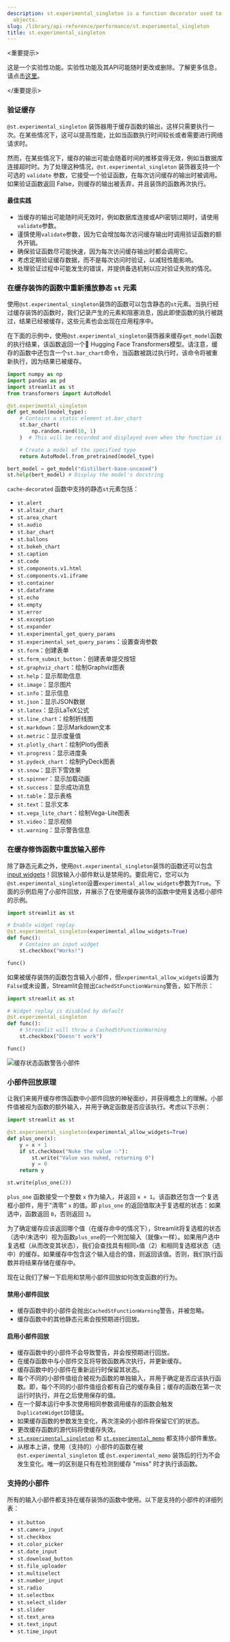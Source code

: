 ```yaml
---
description: st.experimental_singleton is a function decorator used to store singleton
  objects.
slug: /library/api-reference/performance/st.experimental_singleton
title: st.experimental_singleton
---
```


<重要提示>

这是一个实验性功能。实验性功能及其API可能随时更改或删除。了解更多信息，请点击[这里](/library/advanced-features/prerelease#experimental-features)。

</重要提示>

<Autofunction function="streamlit.experimental_singleton" deprecated={true} deprecatedText="<code>st.experimental_singleton</code> 在版本1.18.0中已被弃用。请改用<a href='/library/api-reference/performance/st.cache_resource'><code>st.cache_resource</code></a>。在<a href='/library/advanced-features/caching'>缓存</a>中了解更多信息。"/>

### 验证缓存

`@st.experimental_singleton` 装饰器用于缓存函数的输出，这样只需要执行一次。在某些情况下，这可以提高性能，比如当函数执行时间较长或者需要进行网络请求时。

然而，在某些情况下，缓存的输出可能会随着时间的推移变得无效，例如当数据库连接超时时。为了处理这种情况，`@st.experimental_singleton` 装饰器支持一个可选的 `validate` 参数，它接受一个验证函数，在每次访问缓存的输出时被调用。如果验证函数返回 False，则缓存的输出被丢弃，并且装饰的函数再次执行。

<!-- 让我们学习如何使用 `validate` 参数来确保缓存输出的有效性。同时，让我们看一些具体的例子和最佳实践，帮助您更好地理解如何有效地使用这个功能。

#### 示例 1：验证数据库连接

在下面的示例中，我们使用`psycopg2`库连接到一个[公共的PostgreSQL数据库](https://rnacentral.org/help/public-database)。我们使用`@st.experimental_singleton`来缓存连接，并使用`validate`参数在返回连接之前进行验证。如果连接无效，我们重新连接并返回新的连接。为了模拟连接超时，我们使用一个复选框来关闭连接。当连接关闭时，缓存的值被丢弃并重新建立连接。

```python
import psycopg2
import streamlit as st

if "logs" not in st.session_state:
    st.session_state.logs = []

# Function to validate psycopg2 connection
def validate_connection(conn):
    try:
        # Check if connection is valid
        # by executing a simple query
        with conn.cursor() as curs:
            curs.execute("SELECT 1")
            curs.fetchone()
    except:
        st.session_state.logs.append("Connection lost. Reconnecting...")
        # Connection is invalid, invalidate cache
        return False
    return True # Connection is valid, don't invalidate cache

# Get connection parameters
host = "hh-pgsql-public.ebi.ac.uk"
dbname = "pfmegrnargs"
port = 5432
user = "reader"
password = "NWDMCE5xdipIjRrp"

# Initialize connection
# Connection will be reinitialized if validation function returns False.
@st.experimental_singleton(validate=validate_connection)
def init_connection():
    # Connect to the database
    conn = psycopg2.connect(
        host=host,
        dbname=dbname,
        port=port,
        user=user,
        password=password,
    )
    return conn

conn = init_connection()

# Create a cursor object
cursor = conn.cursor()

# Execute query
cursor.execute("SELECT * FROM rnc_database ORDER BY id LIMIT 10")

# Fetch data
data = cursor.fetchall()

# Append to logs
st.session_state.logs.append("Data fetched successfully.")

# Create a Dataframe
st.dataframe(data)

# Display logs
st.write(st.session_state.logs)

# Checkbox to close connection
if st.checkbox("Close connection"):
    cursor.close()
    conn.close()
    st.session_state.logs.append("Connection closed.")

st.button("Rerun")
```

首先，在不关闭连接的情况下尝试运行应用程序。您应该看到一个包含10行数据的表格，并显示"数据获取成功"的消息。

现在，勾选复选框以关闭连接，然后点击"重新运行"。您应该会看到一条消息，显示"连接丢失，正在重新连接..."，以及一个新的包含10行数据的表格。这是因为缓存的连接被丢弃，重新建立了一个新的连接。

接下来，从装饰器中删除 `validate=validate_connection` 参数，并重新运行应用程序。您应该会看到一个错误消息，提示 `InterfaceError: connection already closed`。这是因为缓存的连接未经验证，即使已关闭也会返回。

在这里，我们通过关闭连接来模拟连接超时。在实际应用中，可以通过移除超时模拟并使用`validate`参数来验证连接，如下所示：

```python
import psycopg2
import streamlit as st

# Function to validate psycopg2 connection
def check_connection(conn):
    try:
        # Check if connection is valid
        conn.poll()
        return True # Connection is valid, don't invalidate cache
    except psycopg.OperationalError:
        return False # Connection is invalid, invalidate cache

# Get connection parameters
host = "hh-pgsql-public.ebi.ac.uk"
dbname = "pfmegrnargs"
port = 5432
user = "reader"
password = "NWDMCE5xdipIjRrp"

# Initialize and cache connection.
# Connection will be reinitialized if validation function returns False.
@st.experimental_singleton(validate=check_connection)
def init_connection():
    # Connect to the database
    conn = psycopg2.connect(
        host=host,
        dbname=dbname,
        port=port,
        user=user,
        password=password,
    )
    return conn

conn = init_connection()

# Create a cursor object
cursor = conn.cursor()

# Execute query
cursor.execute("SELECT * FROM rnc_database ORDER BY id LIMIT %s", (10,))

# Fetch data
data = cursor.fetchall()

# Create a Dataframe
st.dataframe(data)
```

在这个例子中，我们使用`validate`参数来验证数据库连接。然而，您可以使用该参数来验证任何类型的缓存输出，例如网络请求或文件。

#### 示例2：验证API响应

假设您有一个函数`get_api_data()`，它从一个API获取一些数据。如果响应无效，该API将返回500错误。我们使用`validate`参数来检查响应对象的`status_code`属性，当API返回成功响应时，该属性被设置为200。如果状态码不是200，验证函数将返回`False`，然后再次执行`get_api_data()`函数，重新从API获取数据。

下面是一个使用validate参数验证API响应的工作示例：

```python
import requests

import streamlit as st

if "status_code" not in st.session_state:
    st.session_state.status_code = "200"

if "logs" not in st.session_state:
    st.session_state.logs = []

# A function to validate the response
def validate_response(response):
    if response.status_code == int(st.session_state.status_code):
        return True
    else:
        st.session_state.logs.append("Invalid response. Reconnecting...")
        return False

@st.experimental_singleton(validate=validate_response)
def get_api_data():
    url = "https://jsonplaceholder.typicode.com/posts/1"
    response = requests.get(url)
    return response

data = get_api_data().json()
st.session_state.logs.append("Data fetched successfully.")
st.write(data)

# simulate an invalid API response
if st.checkbox("Simulate invalid API response"):
    st.session_state.status_code = "500"
else:
    st.session_state.status_code = "200"

st.button("Rerun")
st.subheader("Logs")
st.write(st.session_state.logs)
```

示例使用一个公共的API端点，返回一个包含帖子信息的JSON对象，并通过将验证函数更改为在`status_code`不是`200`时返回`False`来模拟一个无效的API响应，这是在复选框被选中后进行的。

在这个示例中，首先运行应用程序而不模拟无效的API响应。您应该看到从API返回的数据以及显示"数据获取成功"的消息。

现在，勾选复选框以模拟无效的API响应，然后点击"重新运行"。您应该会看到一条消息，上面写着"无效的响应。正在重新连接..."，以及来自API的新数据。这是因为缓存的响应被丢弃了，`get_api_data()`函数被再次执行。

接下来，从`@st.experimental_singleton`装饰器中移除`validate=validate_response`参数，并重新运行应用程序。您应该会看到一个错误消息，提示"NoneType对象的 'status_code' 属性"。这是因为缓存的响应未经验证，即使是无效的也会返回。

通过在`@st.experimental_singleton`装饰器中使用`validate`参数，您可以确保缓存的数据保持有效，并防止由于过时或无效数据而引起的错误。

如果我们在上面的示例中不使用模拟，并使用`validate`参数来验证API响应，代码可以简化为：

```python
import requests
import streamlit as st

@st.experimental_singleton(
    validate=lambda response: True if response.status_code == 200 else False
)
def get_api_data():
    url = "https://jsonplaceholder.typicode.com/posts/1"
    response = requests.get(url)
    return response

try:
    response = get_api_data()
    response.raise_for_status()
    data = response.json()
    st.write(data)
except requests.exceptions.HTTPError as err:
    st.error(err)
``` -->

#### 最佳实践

- 当缓存的输出可能随时间无效时，例如数据库连接或API密钥过期时，请使用`validate`参数。
- 谨慎使用`validate`参数，因为它会增加每次访问缓存输出时调用验证函数的额外开销。
- 确保验证函数尽可能快速，因为每次访问缓存输出时都会调用它。
- 考虑定期验证缓存数据，而不是每次访问时验证，以减轻性能影响。
- 处理验证过程中可能发生的错误，并提供备选机制以应对验证失败的情况。

### 在缓存装饰的函数中重新播放静态 `st` 元素

使用`@st.experimental_singleton`装饰的函数可以包含静态的`st`元素。当执行经过缓存装饰的函数时，我们记录产生的元素和阻塞消息，因此即使函数的执行被跳过，结果已经被缓存，这些元素也会出现在应用程序中。

在下面的示例中，使用`@st.experimental_singleton`装饰器来缓存`get_model`函数的执行结果，该函数返回一个🤗 Hugging Face Transformers模型。请注意，缓存的函数中还包含一个`st.bar_chart`命令，当函数被跳过执行时，该命令将被重新执行，因为结果已被缓存。

```python
import numpy as np
import pandas as pd
import streamlit as st
from transformers import AutoModel

@st.experimental_singleton
def get_model(model_type):
    # Contains a static element st.bar_chart
    st.bar_chart(
        np.random.rand(10, 1)
    )  # This will be recorded and displayed even when the function is skipped

    # Create a model of the specified type
    return AutoModel.from_pretrained(model_type)

bert_model = get_model("distilbert-base-uncased")
st.help(bert_model) # Display the model's docstring
```

`cache-decorated` 函数中支持的静态`st`元素包括：

- `st.alert`
- `st.altair_chart`
- `st.area_chart`
- `st.audio`
- `st.bar_chart`
- `st.ballons`
- `st.bokeh_chart`
- `st.caption`
- `st.code`
- `st.components.v1.html`
- `st.components.v1.iframe`
- `st.container`
- `st.dataframe`
- `st.echo`
- `st.empty`
- `st.error`
- `st.exception`
- `st.expander`
- `st.experimental_get_query_params`
- `st.experimental_set_query_params`：设置查询参数
- `st.form`：创建表单
- `st.form_submit_button`：创建表单提交按钮
- `st.graphviz_chart`：绘制Graphviz图表
- `st.help`：显示帮助信息
- `st.image`：显示图片
- `st.info`：显示信息
- `st.json`：显示JSON数据
- `st.latex`：显示LaTeX公式
- `st.line_chart`：绘制折线图
- `st.markdown`：显示Markdown文本
- `st.metric`：显示度量值
- `st.plotly_chart`：绘制Plotly图表
- `st.progress`：显示进度条
- `st.pydeck_chart`：绘制PyDeck图表
- `st.snow`：显示下雪效果
- `st.spinner`：显示加载动画
- `st.success`：显示成功消息
- `st.table`：显示表格
- `st.text`：显示文本
- `st.vega_lite_chart`：绘制Vega-Lite图表
- `st.video`：显示视频
- `st.warning`：显示警告信息

### 在缓存修饰函数中重放输入部件

除了静态元素之外，使用`@st.experimental_singleton`装饰的函数还可以包含[input widgets](/library/api-reference/widgets)！回放输入小部件默认是禁用的。要启用它，您可以为`@st.experimental_singleton`设置`experimental_allow_widgets`参数为`True`。下面的示例启用了小部件回放，并展示了在使用缓存装饰的函数中使用复选框小部件的示例。

```python
import streamlit as st

# Enable widget replay
@st.experimental_singleton(experimental_allow_widgets=True)
def func():
    # Contains an input widget
    st.checkbox("Works!")

func()
```

如果被缓存装饰的函数包含输入小部件，但`experimental_allow_widgets`设置为`False`或未设置，Streamlit会抛出`CachedStFunctionWarning`警告，如下所示：

```python
import streamlit as st

# Widget replay is disabled by default
@st.experimental_singleton
def func():
    # Streamlit will throw a CachedStFunctionWarning
    st.checkbox("Doesn't work")

func()
```

![缓存状态函数警告小部件](/images/cached-st-function-warning-widgets.png)

### 小部件回放原理

让我们来揭开缓存修饰函数中小部件回放的神秘面纱，并获得概念上的理解。小部件值被视为函数的额外输入，并用于确定函数是否应该执行。考虑以下示例：

```python
import streamlit as st

@st.experimental_singleton(experimental_allow_widgets=True)
def plus_one(x):
    y = x + 1
    if st.checkbox("Nuke the value 💥"):
        st.write("Value was nuked, returning 0")
        y = 0
    return y

st.write(plus_one(2))
```

`plus_one` 函数接受一个整数 `x` 作为输入，并返回 `x + 1`。该函数还包含一个复选框小部件，用于"清零" `x` 的值。即 `plus_one` 的返回值取决于复选框的状态：如果选中，函数返回 `0`，否则返回 `3`。

为了确定缓存应该返回哪个值（在缓存命中的情况下），Streamlit将复选框的状态（选中/未选中）视为函数`plus_one`的一个附加输入（就像`x`一样）。如果用户选中复选框（从而改变其状态），我们会查找具有相同`x`值（2）和相同复选框状态（选中）的缓存。如果缓存中包含这个输入组合的值，则返回该值。否则，我们执行函数并将结果存储在缓存中。

现在让我们了解一下启用和禁用小部件回放如何改变函数的行为。

#### 禁用小部件回放

- 缓存函数中的小部件会抛出`CachedStFunctionWarning`警告，并被忽略。
- 缓存函数中的其他静态元素会按预期进行回放。

#### 启用小部件回放

- 缓存函数中的小部件不会导致警告，并会按预期进行回放。
- 在缓存函数中与小部件交互将导致函数再次执行，并更新缓存。
- 缓存函数中的小部件在重新运行时保留其状态。
- 每个不同的小部件值组合被视为函数的单独输入，并用于确定是否应该执行函数。即，每个不同的小部件值组合都有自己的缓存条目；缓存的函数在第一次运行时执行，并在之后使用保存的值。
- 在一个脚本运行中多次使用相同参数调用缓存的函数会触发`DuplicateWidgetID`错误。
- 如果缓存函数的参数发生变化，再次渲染的小部件将保留它们的状态。
- 更改缓存函数的源代码将使缓存失效。
- [`st.experimental_singleton`](/library/api-reference/performance/st.experimental_singleton) 和 [`st.experimental_memo`](/library/api-reference/performance/st.experimental_memo) 都支持小部件重放。
- 从根本上讲，使用（支持的）小部件的函数在被 `@st.experimental_singleton` 或 `@st.experimental_memo` 装饰后的行为不会发生变化。唯一的区别是只有在检测到缓存 "miss" 时才执行该函数。

### 支持的小部件

所有的输入小部件都支持在缓存装饰的函数中使用。以下是支持的小部件的详细列表：

- `st.button`
- `st.camera_input`
- `st.checkbox`
- `st.color_picker`
- `st.date_input`
- `st.download_button`
- `st.file_uploader`
- `st.multiselect`
- `st.number_input`
- `st.radio`
- `st.selectbox`
- `st.select_slider`
- `st.slider`
- `st.text_area`
- `st.text_input`
- `st.time_input`
